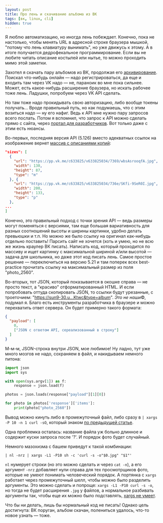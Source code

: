 ```yaml
---
layout: post
title: Про лень и скачивание альбома из ВК
tags: [вк, linux, cli]
hidden: true
---
```

Я люблю автоматизацию, но иногда лень побеждает. Конечно, пока не настолько, чтобы менять URL в адресной строке браузера мышкой, "потому что лень клавиатуру вынимать", но уже движусь к этому. А в итоге получается дедрофекальное программирование. Если вы не любите читать описание костылей или нытье, то можно проходить мимо этой заметки.

Захотел я скачать пару альбомов из ВК, продолжая его [архивирование](/2020/05/11/analyzing-vk-archive.html). Поискал что-нибудь онлайн — надо регистрироваться, да еще и входить там через VK надо — не, параноик во мне пока сильнее. Может, есть какое-нибудь расширение браузера, но искать рабочее тоже лень. Ладушки, попробуем через VK API сделать.

Но там тоже надо прокидывать свою авторизацию, либо вообще токены получать... Вроде правильный путь, но как подумаешь, что с этим возиться надо — ну его нафиг. Ведь к API мне нужно пару запросов всего послать. Потом я вспомнил, что запрос к API можно сделать прямо с сайта, через [портал для разработчиков](https://vk.com/dev/photos.get). Вот только даже с этим есть нюансы.

Во-первых, последняя версия API (5.126) вместо адекватных ссылок на изображение вернет [массив с описаниями копий](https://vk.com/dev/photo_sizes):
```json
"sizes": [
  {
    "url": "https://pp.vk.me/c633825/v633825034/7369/wbsAsrooqfA.jpg",
    "width": 130,
    "height": 87,
    "type": "m"
  }, {
    "url": "https://pp.vk.me/c633825/v633825034/736e/SKfi-9SeR0I.jpg",
    "width": 200,
    "height": 133,
    "type": "p"
  },
...
]
```
Конечно, это правильный подход с точки зрения API — ведь размеры могут поменяться с версиями, там еще большая вариативность для разных соотношений высоты и ширины картинки, удобно делать превьюшки и т.п. Но можно же было ссылку на оригинал как-нибудь отдельно поставить! Парсить сайт не хочется (хоть и умею, но не всю же жизнь краулер ВК писать). Написать код, который проходится по массиву и ищет картинку с максимальной шириной и/или высотой — задача для школьника, но даже этот код писать лень. Самое простое решение — переключиться на версию 5.21 и там поперек всех best-practice прочитать ссылку на максимальный размер из поля "photo_2560".

Во-вторых, тот JSON, который показывается в окошке справа — не просто текст, а "красиво" отформатированный HTML. И если попробовать оттуда скопировать JSON, то ссылки будут урезанные, с троеточием: "https://sun9-30.u...Ktwc&type=album". *Это не наши*©, подумал я. Благо есть инструменты разработчика в браузере и можно перехватить ответ сервера. Он будет примерно такого формата:
```json
{
  "payload": [
    0,
    ["JSON с ответом API, сереализованный в строку"]
  ]
}
```
М-м-м, JSON-строка внутри JSON, мое любимое! Ну ладно, тут уже много мозгов не надо, сохраняем в файл, и накидываем немного питона:
```python
import json
import sys

with open(sys.argv[1]) as f:
    response = json.load(f)

photos = json.loads(response["payload"][1][0])

for photo in photos['response']['items']:
    print(photo["photo_2560"])
```
Вывод можно кинуть либо в промежуточный файл, либо сразу в `| xargs -P 10 -n 1 curl -sO`, который знаком [по предыдущей статье](/2020/05/11/analyzing-vk-archive.html#section-34).

Одна проблемка осталась: название файла уж больно длинное и содержит куски запроса после '?'. И порядок фото будет случайный.

Немного мазохизма с башем приведут к такой комбинации:
```
| nl -nrz | xargs -L1 -P10 sh -c 'curl -s -o"$0.jpg" "$1"'
```
`nl` нумерует строки (но это можно сделать и через `cat -n`), а его аргумент `-nrz` добавляет нули справа для тех просмотрщиков фото, которые не умеют понимать человеческий порядок. А портянка с `xargs` работает через промежуточный шелл, чтобы можно было разделить аргументы. Это можно сделать и попроще: `xargs -L1 -P10 curl -s -o`, но тогда не будет расширения `.jpg` у файлов, а нормальное разбивать аргументы так, чтобы еще их можно было подставлять, [xargs не умеет](https://stackoverflow.com/questions/53348321/get-xargs-to-word-split-placeholder).

Что бы ни делать, лишь бы нормальный код не писать! Однако цель достигнута: ВК поруган, альбом скачан, полениться удалось, что-то новое узнать — тоже.


